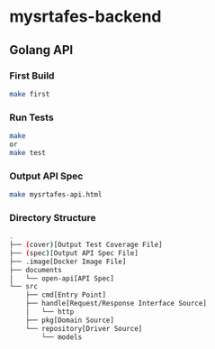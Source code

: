 # mysrtafes-backend

## Golang API

### First Build

```bash
make first
```

### Run Tests

```bash
make
or
make test
```

### Output API Spec

```bash
make mysrtafes-api.html
```

### Directory Structure

```bash
.
├── (cover)[Output Test Coverage File]
├── (spec)[Output API Spec File]
├── .image[Docker Image File]
├── documents
│   └── open-api[API Spec]
└── src
    ├── cmd[Entry Point]
    ├── handle[Request/Response Interface Source]
    │   └── http
    ├── pkg[Domain Source]
    └── repository[Driver Source]
        └── models
```
